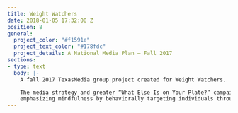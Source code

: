 ```yaml
---
title: Weight Watchers
date: 2018-01-05 17:32:00 Z
position: 8
general:
  project_color: "#f1591e"
  project_text_color: "#178fdc"
  project_details: A National Media Plan – Fall 2017
sections:
- type: text
  body: |-
    A fall 2017 TexasMedia group project created for Weight Watchers.

    The media strategy and greater “What Else Is on Your Plate?” campaign revolved around
    emphasizing mindfulness by behaviorally targeting individuals through unique Milestone Moment placements.
---
```


